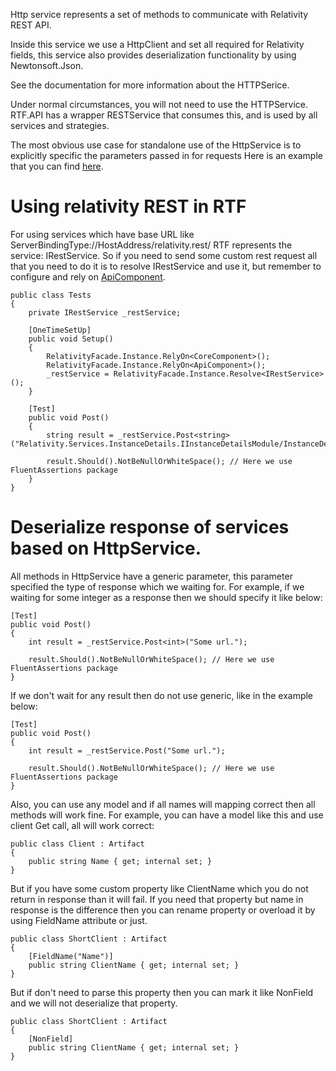 ﻿Http service represents a set of methods to communicate with Relativity REST API.

Inside this service we use a HttpClient and set all required for Relativity fields, this service also provides deserialization functionality by using Newtonsoft.Json.

See the documentation for more information about the HTTPSerice.

Under normal circumstances, you will not need to use the HTTPService.
RTF.API has a wrapper RESTService that consumes this, and is used by all services and strategies.

The most obvious use case for standalone use of the HttpService is to explicitly specific the parameters passed in for requests
Here is an example that you can find [here](https://github.com/relativitydev/relativity.testing.framework.api/blob/master/source/Relativity.Testing.Framework.Api.FunctionalTests/HttpServiceFixture.cs).

# Using relativity REST in RTF

For using services which have base URL like ServerBindingType://HostAddress/relativity.rest/ RTF represents the service: IRestService.
So if you need to send some custom rest request all that you need to do it is to resolve IRestService and use it, but remember to configure and rely on [ApiComponent](Getting-Started.html).

```
public class Tests
{
    private IRestService _restService;
  
    [OneTimeSetUp]
    public void Setup()
    {
        RelativityFacade.Instance.RelyOn<CoreComponent>();
        RelativityFacade.Instance.RelyOn<ApiComponent>();
        _restService = RelativityFacade.Instance.Resolve<IRestService>();
    }
 
    [Test]
    public void Post()
    {
        string result = _restService.Post<string>("Relativity.Services.InstanceDetails.IInstanceDetailsModule/InstanceDetailsService/GetRelativityVersionAsync");
 
        result.Should().NotBeNullOrWhiteSpace(); // Here we use FluentAssertions package
    }
}
```

# Deserialize response of services based on HttpService.

All methods in HttpService have a generic parameter, this parameter specified the type of response which we waiting for. For example, if we waiting for some integer as a response then we should specify it like below:

```
[Test]
public void Post()
{
    int result = _restService.Post<int>("Some url.");
 
    result.Should().NotBeNullOrWhiteSpace(); // Here we use FluentAssertions package
}
```

If we don't wait for any result then do not use generic, like in the example below:

```
[Test]
public void Post()
{
    int result = _restService.Post("Some url.");
 
    result.Should().NotBeNullOrWhiteSpace(); // Here we use FluentAssertions package
}
```

Also, you can use any model and if all names will mapping correct then all methods will work fine. For example, you can have a model like this and use client Get call, all will work correct:

```
public class Client : Artifact
{
    public string Name { get; internal set; }
}
```

But if you have some custom property like ClientName which you do not return in response than it will fail. If you need that property but name in response is the difference then you can rename property or overload it by using FieldName attribute or just.

```
public class ShortClient : Artifact
{
    [FieldName("Name")]
    public string ClientName { get; internal set; }
}
```

But if don't need to parse this property then you can mark it like NonField and we will not deserialize that property.

```
public class ShortClient : Artifact
{
    [NonField]
    public string ClientName { get; internal set; }
}
```
